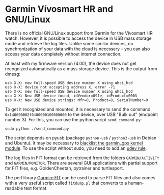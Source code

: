 Garmin Vívosmart HR and GNU/Linux
=================================

There is no official GNU/Linux support from Garmin for the Vívosmart HR watch. However, it is possible to access the device in USB mass storage mode and retrieve the log files. Unlike some similar devices, no synchronization of your data with the cloud is necessary – you can also access your data completely without internet connection.

At least with my firmware version (4.00), the device does not get recognized automatically as a mass storage device. This is the output from dmesg:

```
usb X-X: new full-speed USB device number X using uhci_hcd
usb X-X: device not accepting address X, error -71
usb X-X: new full-speed USB device number X using uhci_hcd
usb X-X: New USB device found, idVendor=091e, idProduct=0003
usb X-X: New USB device strings: Mfr=0, Product=0, SerialNumber=0
```

To get it recognized and mounted, it is necessary to send the command `0x140000002f0400000100000000` to the device, over USB "Bulk out" (endpoint number 3). For this, you can use the python script `send_command.py`:

```
sudo python ./send_command.py
```

The script depends on pyusb (package `python-usb` / `python3-usb` in Debian and Ubuntu). It may be necessary to [blacklist the garmin_gps kernel module][osmwiki]. To use the script without sudo, you need to add an [udev rule][osmwiki].

The log files in FIT format can be retrieved from the folders `GARMIN/ACTIVITY` and `GARMIN/MONITOR`. There are several GUI applications with partial support for FIT files, e.g. GoldenCheetah, pytrainer and turtlesport.

The perl library [Garmin::FIT][garminfit] can be used to parse FIT files and also comes with a very useful script called `fitdump.pl` that converts to a human-readable text format.

[osmwiki]: http://wiki.openstreetmap.org/wiki/USB_Garmin_on_GNU/Linux
[garminfit]: https://github.com/mrihtar/Garmin-FIT
